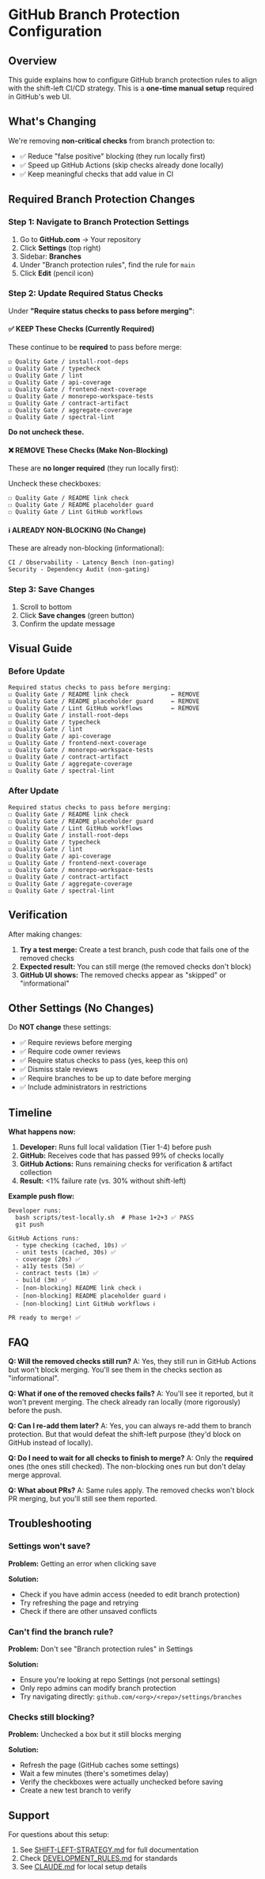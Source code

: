 # GitHub Branch Protection Configuration

## Overview

This guide explains how to configure GitHub branch protection rules to align with the shift-left CI/CD strategy. This is a **one-time manual setup** required in GitHub's web UI.

## What's Changing

We're removing **non-critical checks** from branch protection to:

- ✅ Reduce "false positive" blocking (they run locally first)
- ✅ Speed up GitHub Actions (skip checks already done locally)
- ✅ Keep meaningful checks that add value in CI

## Required Branch Protection Changes

### Step 1: Navigate to Branch Protection Settings

1. Go to **GitHub.com** → Your repository
2. Click **Settings** (top right)
3. Sidebar: **Branches**
4. Under "Branch protection rules", find the rule for `main`
5. Click **Edit** (pencil icon)

### Step 2: Update Required Status Checks

Under **"Require status checks to pass before merging"**:

#### ✅ KEEP These Checks (Currently Required)

These continue to be **required** to pass before merge:

```
☑ Quality Gate / install-root-deps
☑ Quality Gate / typecheck
☑ Quality Gate / lint
☑ Quality Gate / api-coverage
☑ Quality Gate / frontend-next-coverage
☑ Quality Gate / monorepo-workspace-tests
☑ Quality Gate / contract-artifact
☑ Quality Gate / aggregate-coverage
☑ Quality Gate / spectral-lint
```

**Do not uncheck these.**

#### ❌ REMOVE These Checks (Make Non-Blocking)

These are **no longer required** (they run locally first):

Uncheck these checkboxes:

```
☐ Quality Gate / README link check
☐ Quality Gate / README placeholder guard
☐ Quality Gate / Lint GitHub workflows
```

#### ℹ️ ALREADY NON-BLOCKING (No Change)

These are already non-blocking (informational):

```
CI / Observability - Latency Bench (non-gating)
Security - Dependency Audit (non-gating)
```

### Step 3: Save Changes

1. Scroll to bottom
2. Click **Save changes** (green button)
3. Confirm the update message

## Visual Guide

### Before Update

```
Required status checks to pass before merging:
☑ Quality Gate / README link check            ← REMOVE
☑ Quality Gate / README placeholder guard     ← REMOVE
☑ Quality Gate / Lint GitHub workflows        ← REMOVE
☑ Quality Gate / install-root-deps
☑ Quality Gate / typecheck
☑ Quality Gate / lint
☑ Quality Gate / api-coverage
☑ Quality Gate / frontend-next-coverage
☑ Quality Gate / monorepo-workspace-tests
☑ Quality Gate / contract-artifact
☑ Quality Gate / aggregate-coverage
☑ Quality Gate / spectral-lint
```

### After Update

```
Required status checks to pass before merging:
☐ Quality Gate / README link check
☐ Quality Gate / README placeholder guard
☐ Quality Gate / Lint GitHub workflows
☑ Quality Gate / install-root-deps
☑ Quality Gate / typecheck
☑ Quality Gate / lint
☑ Quality Gate / api-coverage
☑ Quality Gate / frontend-next-coverage
☑ Quality Gate / monorepo-workspace-tests
☑ Quality Gate / contract-artifact
☑ Quality Gate / aggregate-coverage
☑ Quality Gate / spectral-lint
```

## Verification

After making changes:

1. **Try a test merge:** Create a test branch, push code that fails one of the removed checks
2. **Expected result:** You can still merge (the removed checks don't block)
3. **GitHub UI shows:** The removed checks appear as "skipped" or "informational"

## Other Settings (No Changes)

Do **NOT change** these settings:

- ✅ Require reviews before merging
- ✅ Require code owner reviews
- ✅ Require status checks to pass (yes, keep this on)
- ✅ Dismiss stale reviews
- ✅ Require branches to be up to date before merging
- ✅ Include administrators in restrictions

## Timeline

**What happens now:**

1. **Developer:** Runs full local validation (Tier 1-4) before push
2. **GitHub:** Receives code that has passed 99% of checks locally
3. **GitHub Actions:** Runs remaining checks for verification & artifact collection
4. **Result:** <1% failure rate (vs. 30% without shift-left)

**Example push flow:**

```
Developer runs:
  bash scripts/test-locally.sh  # Phase 1+2+3 ✅ PASS
  git push

GitHub Actions runs:
  - type checking (cached, 10s) ✅
  - unit tests (cached, 30s) ✅
  - coverage (20s) ✅
  - a11y tests (5m) ✅
  - contract tests (1m) ✅
  - build (3m) ✅
  - [non-blocking] README link check ℹ️
  - [non-blocking] README placeholder guard ℹ️
  - [non-blocking] Lint GitHub workflows ℹ️

PR ready to merge! ✅
```

## FAQ

**Q: Will the removed checks still run?**
A: Yes, they still run in GitHub Actions but won't block merging. You'll see them in the checks section as "informational".

**Q: What if one of the removed checks fails?**
A: You'll see it reported, but it won't prevent merging. The check already ran locally (more rigorously) before the push.

**Q: Can I re-add them later?**
A: Yes, you can always re-add them to branch protection. But that would defeat the shift-left purpose (they'd block on GitHub instead of locally).

**Q: Do I need to wait for all checks to finish to merge?**
A: Only the **required** ones (the ones still checked). The non-blocking ones run but don't delay merge approval.

**Q: What about PRs?**
A: Same rules apply. The removed checks won't block PR merging, but you'll still see them reported.

## Troubleshooting

### Settings won't save?

**Problem:** Getting an error when clicking save

**Solution:**

- Check if you have admin access (needed to edit branch protection)
- Try refreshing the page and retrying
- Check if there are other unsaved conflicts

### Can't find the branch rule?

**Problem:** Don't see "Branch protection rules" in Settings

**Solution:**

- Ensure you're looking at repo Settings (not personal settings)
- Only repo admins can modify branch protection
- Try navigating directly: `github.com/<org>/<repo>/settings/branches`

### Checks still blocking?

**Problem:** Unchecked a box but it still blocks merging

**Solution:**

- Refresh the page (GitHub caches some settings)
- Wait a few minutes (there's sometimes delay)
- Verify the checkboxes were actually unchecked before saving
- Create a new test branch to verify

## Support

For questions about this setup:

1. See [SHIFT-LEFT-STRATEGY.md](../SHIFT-LEFT-STRATEGY.md) for full documentation
2. Check [DEVELOPMENT_RULES.md](../DEVELOPMENT_RULES.md) for standards
3. See [CLAUDE.md](../CLAUDE.md) for local setup details
